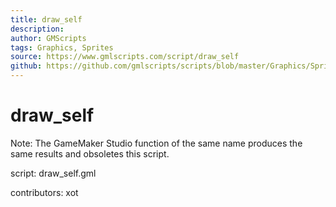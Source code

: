 ```yaml
---
title: draw_self
description: 
author: GMScripts
tags: Graphics, Sprites
source: https://www.gmlscripts.com/script/draw_self
github: https://github.com/gmlscripts/scripts/blob/master/Graphics/Sprites/draw_self.gml
---
```


draw_self
=========

Note: The GameMaker Studio function of the same name produces
the same results and obsoletes this script.

script: draw_self.gml

contributors: xot

